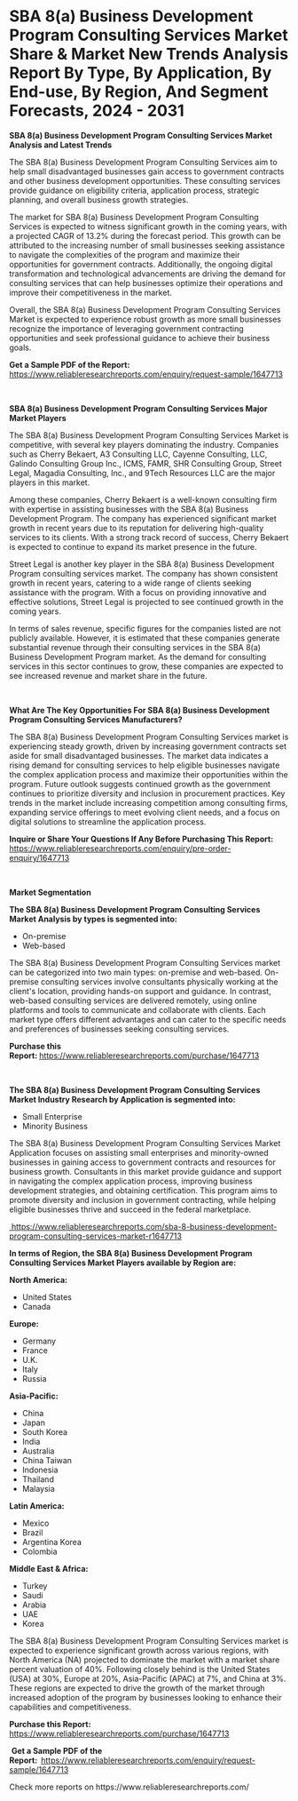 <p><h1>SBA 8(a) Business Development Program Consulting Services Market Share & Market New Trends Analysis Report By Type, By Application, By End-use, By Region, And Segment Forecasts, 2024 - 2031</h1></p><p><strong>SBA 8(a) Business Development Program Consulting Services Market Analysis and Latest Trends</strong></p>
<p><p>The SBA 8(a) Business Development Program Consulting Services aim to help small disadvantaged businesses gain access to government contracts and other business development opportunities. These consulting services provide guidance on eligibility criteria, application process, strategic planning, and overall business growth strategies. </p><p>The market for SBA 8(a) Business Development Program Consulting Services is expected to witness significant growth in the coming years, with a projected CAGR of 13.2% during the forecast period. This growth can be attributed to the increasing number of small businesses seeking assistance to navigate the complexities of the program and maximize their opportunities for government contracts. Additionally, the ongoing digital transformation and technological advancements are driving the demand for consulting services that can help businesses optimize their operations and improve their competitiveness in the market.</p><p>Overall, the SBA 8(a) Business Development Program Consulting Services Market is expected to experience robust growth as more small businesses recognize the importance of leveraging government contracting opportunities and seek professional guidance to achieve their business goals.</p></p>
<p><strong>Get a Sample PDF of the Report:&nbsp;</strong> <a href="https://www.reliableresearchreports.com/enquiry/request-sample/1647713">https://www.reliableresearchreports.com/enquiry/request-sample/1647713</a></p>
<p>&nbsp;</p>
<p><strong>SBA 8(a) Business Development Program Consulting Services Major Market Players</strong></p>
<p><p>The SBA 8(a) Business Development Program Consulting Services Market is competitive, with several key players dominating the industry. Companies such as Cherry Bekaert, A3 Consulting LLC, Cayenne Consulting, LLC, Galindo Consulting Group Inc., ICMS, FAMR, SHR Consulting Group, Street Legal, Magadia Consulting, Inc., and 9Tech Resources LLC are the major players in this market.</p><p>Among these companies, Cherry Bekaert is a well-known consulting firm with expertise in assisting businesses with the SBA 8(a) Business Development Program. The company has experienced significant market growth in recent years due to its reputation for delivering high-quality services to its clients. With a strong track record of success, Cherry Bekaert is expected to continue to expand its market presence in the future.</p><p>Street Legal is another key player in the SBA 8(a) Business Development Program consulting services market. The company has shown consistent growth in recent years, catering to a wide range of clients seeking assistance with the program. With a focus on providing innovative and effective solutions, Street Legal is projected to see continued growth in the coming years.</p><p>In terms of sales revenue, specific figures for the companies listed are not publicly available. However, it is estimated that these companies generate substantial revenue through their consulting services in the SBA 8(a) Business Development Program market. As the demand for consulting services in this sector continues to grow, these companies are expected to see increased revenue and market share in the future.</p></p>
<p>&nbsp;</p>
<p><strong>What Are The Key Opportunities For SBA 8(a) Business Development Program Consulting Services Manufacturers?</strong></p>
<p><p>The SBA 8(a) Business Development Program Consulting Services market is experiencing steady growth, driven by increasing government contracts set aside for small disadvantaged businesses. The market data indicates a rising demand for consulting services to help eligible businesses navigate the complex application process and maximize their opportunities within the program. Future outlook suggests continued growth as the government continues to prioritize diversity and inclusion in procurement practices. Key trends in the market include increasing competition among consulting firms, expanding service offerings to meet evolving client needs, and a focus on digital solutions to streamline the application process.</p></p>
<p><strong>Inquire or Share Your Questions If Any Before Purchasing This Report:</strong> <a href="https://www.reliableresearchreports.com/enquiry/pre-order-enquiry/1647713">https://www.reliableresearchreports.com/enquiry/pre-order-enquiry/1647713</a></p>
<p>&nbsp;</p>
<p><strong>Market Segmentation</strong></p>
<p><strong>The SBA 8(a) Business Development Program Consulting Services Market Analysis by types is segmented into:</strong></p>
<p><ul><li>On-premise</li><li>Web-based</li></ul></p>
<p><p>The SBA 8(a) Business Development Program Consulting Services market can be categorized into two main types: on-premise and web-based. On-premise consulting services involve consultants physically working at the client's location, providing hands-on support and guidance. In contrast, web-based consulting services are delivered remotely, using online platforms and tools to communicate and collaborate with clients. Each market type offers different advantages and can cater to the specific needs and preferences of businesses seeking consulting services.</p></p>
<p><strong>Purchase this Report:&nbsp;</strong><a href="https://www.reliableresearchreports.com/purchase/1647713">https://www.reliableresearchreports.com/purchase/1647713</a></p>
<p>&nbsp;</p>
<p><strong>The SBA 8(a) Business Development Program Consulting Services Market Industry Research by Application is segmented into:</strong></p>
<p><ul><li>Small Enterprise</li><li>Minority Business</li></ul></p>
<p><p>The SBA 8(a) Business Development Program Consulting Services Market Application focuses on assisting small enterprises and minority-owned businesses in gaining access to government contracts and resources for business growth. Consultants in this market provide guidance and support in navigating the complex application process, improving business development strategies, and obtaining certification. This program aims to promote diversity and inclusion in government contracting, while helping eligible businesses thrive and succeed in the federal marketplace.</p></p>
<p><a href="https://www.reliableresearchreports.com/sba-8-business-development-program-consulting-services-market-r1647713">&nbsp;https://www.reliableresearchreports.com/sba-8-business-development-program-consulting-services-market-r1647713</a></p>
<p><strong>In terms of Region, the SBA 8(a) Business Development Program Consulting Services Market Players available by Region are:</strong></p>
<p>
    <p> <strong> North America: </strong>
        <ul>
            <li>United States</li>
            <li>Canada</li>
        </ul>
        </p> 
    <p> <strong> Europe: </strong>
        <ul>
            <li>Germany</li>
            <li>France</li>
            <li>U.K.</li>
            <li>Italy</li>
            <li>Russia</li>
        </ul>
        </p> 
    <p> <strong> Asia-Pacific: </strong>
        <ul>
            <li>China</li>
            <li>Japan</li>
            <li>South Korea</li>
            <li>India</li>
            <li>Australia</li>
            <li>China Taiwan</li>
            <li>Indonesia</li>
            <li>Thailand</li>
            <li>Malaysia</li>
        </ul>
        </p> 
    <p> <strong> Latin America: </strong>
        <ul>
            <li>Mexico</li>
            <li>Brazil</li>
            <li>Argentina Korea</li>
            <li>Colombia</li>
        </ul>
        </p> 
    <p> <strong> Middle East & Africa: </strong>
        <ul>
            <li>Turkey</li>
            <li>Saudi</li>
            <li>Arabia</li>
            <li>UAE</li>
            <li>Korea</li>
        </ul>
    </p>
    </p>
<p><p>The SBA 8(a) Business Development Program Consulting Services market is expected to experience significant growth across various regions, with North America (NA) projected to dominate the market with a market share percent valuation of 40%. Following closely behind is the United States (USA) at 30%, Europe at 20%, Asia-Pacific (APAC) at 7%, and China at 3%. These regions are expected to drive the growth of the market through increased adoption of the program by businesses looking to enhance their capabilities and competitiveness.</p></p>
<p><strong>Purchase this Report: </strong><a href="https://www.reliableresearchreports.com/purchase/1647713">https://www.reliableresearchreports.com/purchase/1647713</a></p>
<p>&nbsp;<strong>Get a Sample PDF of the Report:&nbsp;&nbsp;</strong><a href="https://www.reliableresearchreports.com/enquiry/request-sample/1647713">https://www.reliableresearchreports.com/enquiry/request-sample/1647713</a></p>
<p><strong></strong></p>
<p>Check more reports on https://www.reliableresearchreports.com/</p>